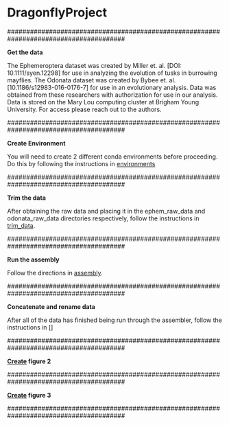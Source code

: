 # DragonflyProject
#######################################################################################

**Get the data** 

The Ephemeroptera dataset was created by Miller et. al. [DOI: 10.1111/syen.12298] for use in analyzing the evolution of tusks in burrowing mayflies. The Odonata dataset was created by Bybee et. al. [10.1186/s12983-016-0176-7] for use in an evolutionary analysis. Data was obtained from these researchers with authorization for use in our analysis. Data is stored on the Mary Lou computing cluster at Brigham Young University. For access please reach out to the authors.

#######################################################################################

**Create Environment**

You will need to create 2 different conda environments before proceeding. Do this by following the instructions in [environments](./environments/)

#######################################################################################

**Trim the data**

After obtaining the raw data and placing it in the ephem_raw_data and odonata_raw_data directories respectively, follow the instructions in [trim_data](./trim_data/).

#######################################################################################

**Run the assembly**

Follow the directions in [assembly](./assembly/).

#######################################################################################

**Concatenate and rename data**

After all of the data has finished being run through the assembler, follow the instructions in []

#######################################################################################

**[Create](/create_figure2) figure 2**

#######################################################################################

**[Create](/create_figure3) figure 3**

#######################################################################################
